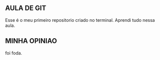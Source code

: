 ## AULA DE GIT
Esse é o meu primeiro repositorio criado no terminal. Aprendi tudo nessa aula.

## MINHA OPINIAO
foi foda.
